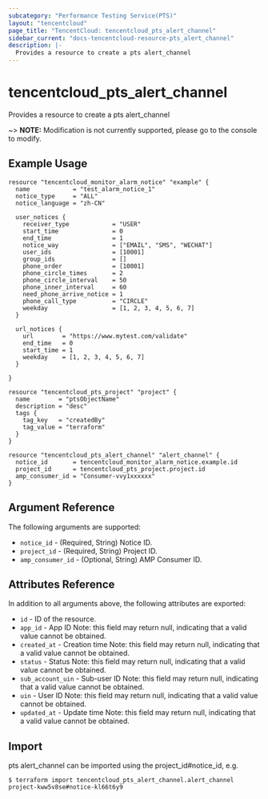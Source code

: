 ```yaml
---
subcategory: "Performance Testing Service(PTS)"
layout: "tencentcloud"
page_title: "TencentCloud: tencentcloud_pts_alert_channel"
sidebar_current: "docs-tencentcloud-resource-pts_alert_channel"
description: |-
  Provides a resource to create a pts alert_channel
---
```


# tencentcloud_pts_alert_channel

Provides a resource to create a pts alert_channel

~> **NOTE:** Modification is not currently supported, please go to the console to modify.

## Example Usage

```hcl
resource "tencentcloud_monitor_alarm_notice" "example" {
  name            = "test_alarm_notice_1"
  notice_type     = "ALL"
  notice_language = "zh-CN"

  user_notices {
    receiver_type            = "USER"
    start_time               = 0
    end_time                 = 1
    notice_way               = ["EMAIL", "SMS", "WECHAT"]
    user_ids                 = [10001]
    group_ids                = []
    phone_order              = [10001]
    phone_circle_times       = 2
    phone_circle_interval    = 50
    phone_inner_interval     = 60
    need_phone_arrive_notice = 1
    phone_call_type          = "CIRCLE"
    weekday                  = [1, 2, 3, 4, 5, 6, 7]
  }

  url_notices {
    url        = "https://www.mytest.com/validate"
    end_time   = 0
    start_time = 1
    weekday    = [1, 2, 3, 4, 5, 6, 7]
  }

}

resource "tencentcloud_pts_project" "project" {
  name        = "ptsObjectName"
  description = "desc"
  tags {
    tag_key   = "createdBy"
    tag_value = "terraform"
  }
}

resource "tencentcloud_pts_alert_channel" "alert_channel" {
  notice_id       = tencentcloud_monitor_alarm_notice.example.id
  project_id      = tencentcloud_pts_project.project.id
  amp_consumer_id = "Consumer-vvy1xxxxxx"
}
```

## Argument Reference

The following arguments are supported:

* `notice_id` - (Required, String) Notice ID.
* `project_id` - (Required, String) Project ID.
* `amp_consumer_id` - (Optional, String) AMP Consumer ID.

## Attributes Reference

In addition to all arguments above, the following attributes are exported:

* `id` - ID of the resource.
* `app_id` - App ID Note: this field may return null, indicating that a valid value cannot be obtained.
* `created_at` - Creation time Note: this field may return null, indicating that a valid value cannot be obtained.
* `status` - Status Note: this field may return null, indicating that a valid value cannot be obtained.
* `sub_account_uin` - Sub-user ID Note: this field may return null, indicating that a valid value cannot be obtained.
* `uin` - User ID Note: this field may return null, indicating that a valid value cannot be obtained.
* `updated_at` - Update time Note: this field may return null, indicating that a valid value cannot be obtained.



## Import

pts alert_channel can be imported using the project_id#notice_id, e.g.
```
$ terraform import tencentcloud_pts_alert_channel.alert_channel project-kww5v8se#notice-kl66t6y9
```

